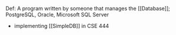 Def: A program written by someone that manages the [[Database]]; PostgreSQL, Oracle, Microsoft SQL Server
- implementing [[SimpleDB]] in CSE 444